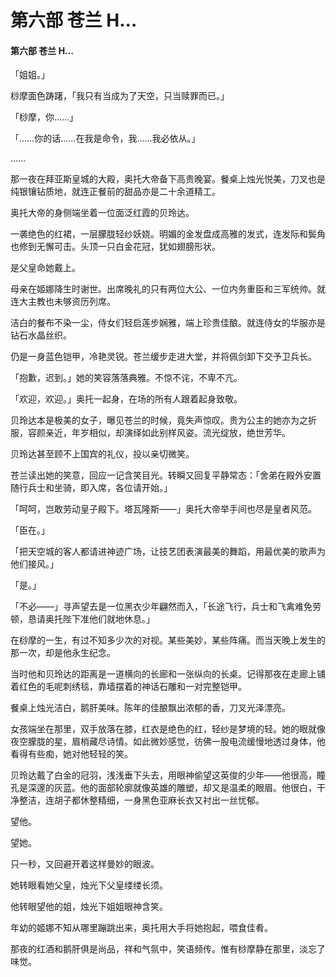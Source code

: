 # 第六部 苍兰 H…

#### 第六部 苍兰 H…

「姐姐。」

桫摩面色踌躇，「我只有当成为了天空，只当赎罪而已。」

「桫摩，你……」

「……你的话……在我是命令，我……我必依从。」

……

那一夜在拜亚斯皇城的大殿，奥托大帝备下高贵晚宴。餐桌上烛光悦美，刀叉也是纯银镶钻质地，就连正餐前的甜品亦是二十余道精工。

奥托大帝的身侧端坐着一位面泛红霞的贝玲达。

一袭绝色的红裙，一层朦胧轻纱妖娆。明媚的金发盘成高雅的发式，连发际和鬓角也修到无懈可击。头顶一只白金花冠，犹如翅膀形状。

是父皇命她戴上。

母亲在姬娜降生时谢世。出席晚礼的只有两位大公、一位内务重臣和三军统帅。就连大主教也未够资历列席。

洁白的餐布不染一尘，侍女们轻启莲步娴雅，端上珍贵佳酿。就连侍女的华服亦是钻石水晶丝织。

仍是一身蓝色铠甲，冷艳灵锐。苍兰缓步走进大堂，并将佩剑卸下交予卫兵长。

「抱歉，迟到。」她的笑容落落典雅。不惊不诧，不卑不亢。

「欢迎，欢迎。」奥托一起身，在场的所有人跟着起身致敬。

贝玲达本是极美的女子，曝见苍兰的时候，竟失声惊叹。贵为公主的她亦为之折服，容颜亲近，年岁相似，却演绎如此别样风姿。流光绽放，绝世芳华。

贝玲达甚至顾不上国宾的礼仪，投以亲切微笑。

苍兰读出她的笑意，回应一记含笑目光。转瞬又回复平静常态：「舍弟在殿外安置随行兵士和坐骑，即入席，各位请开始。」

「呵呵，岂敢劳动皇子殿下。塔瓦隆斯——」奥托大帝举手间也尽是皇者风范。

「臣在。」

「把天空城的客人都请进神迹广场，让技艺团表演最美的舞蹈，用最优美的歌声为他们接风。」

「是。」

「不必——」寻声望去是一位黑衣少年翩然而入，「长途飞行，兵士和飞禽难免劳顿，恳请奥托陛下准他们就地休息。」

在桫摩的一生，有过不知多少次的对视。某些美妙，某些阵痛。而当天晚上发生的那一次，却是他永生纪念。

当时他和贝玲达的距离是一道横向的长廊和一张纵向的长桌。记得那夜在走廊上铺着红色的毛呢刺绣毯，靠墙摆着的神话石雕和一对完整铠甲。

餐桌上烛光洁白，鹅肝美味。陈年的佳酿飘出浓郁的香，刀叉光泽漂亮。

女孩端坐在那里，双手放落在膝，红衣是绝色的红，轻纱是梦境的轻。她的眼就像夜空朦胧的星，眉梢藏尽诗情。如此微妙感觉，彷佛一股电流缓慢地透过身体，他看得有些痴，她对他轻轻的笑。

贝玲达戴了白金的冠羽，浅浅垂下头去，用眼神偷望这英俊的少年——他很高，瞳孔是深邃的灰蓝。他的面部轮廓就像英雄的雕塑，却又是温柔的眼眉。他很白，干净整洁，连胡子都休整精细，一身黑色亚麻长衣又衬出一丝忧郁。

望他。

望她。

只一秒，又回避开着这样曼妙的眼波。

她转眼看她父皇，烛光下父皇缕缕长须。

他转眼望他的姐，烛光下姐姐眼神含笑。

年幼的姬娜不知从哪里蹦跳出来，奥托用大手将她抱起，喂食佳肴。

那夜的红酒和鹅肝俱是尚品，祥和气氛中，笑语频传。惟有桫摩静在那里，淡忘了味觉。

